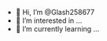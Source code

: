 - 👋 Hi, I’m @Glash258677
- 👀 I’m interested in ...
- 🌱 I’m currently learning ...

<!---
Glash258677/Glash258677 is a ✨ special ✨ repository because its `README.md` (this file) appears on your GitHub profile.
You can click the Preview link to take a look at your changes.
--->

